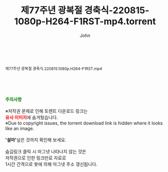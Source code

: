﻿---
layout: post
title:  "제77주년 광복절 경축식-220815-1080p-H264-F1RST-mp4.torrent"
author: John
categories: [ 방송/음악 ]
tags: [  ]
image:  
description: "제77주년 광복절 경축식-220815-1080p-H264-F1RST-mp4 torrent 정보 공유"
toc: true
toc_sticky: true
---

<br>
<div class="view-img">
<a class="view_image" href="http://torrentmobile61.com/bbs/view_image.php?fn=%2Fdata%2Ffile%2Fmusic%2F3735183265_Hvmy5dR9_f70113d0e2271dbcc9bca9a93cf97f010e33b472.jpg" target="_blank"><img alt="" class="img-tag" content="http://torrentmobile61.com/data/file/music/3735183265_Hvmy5dR9_f70113d0e2271dbcc9bca9a93cf97f010e33b472.jpg" itemprop="image" src="http://torrentmobile61.com/data/file/music/thumb-3735183265_Hvmy5dR9_f70113d0e2271dbcc9bca9a93cf97f010e33b472_835x2212.jpg"/></a></div><div class="view-content" itemprop="description">
<p><span style="font-size:12px;">제77주년 광복절 경축식.220815.1080p.H264-F1RST.mp4</span> </p> </div>
    
<br><br><br>
<p data-ke-size="size16"><b><span style="color: green;">주의사항</span></b><br /><br />※저작권 문제로 인해 토렌트 다운로드 링크는<br /><b><span style="color: red;">유사 이미지</span></b>에 숨겨뒀습니다.<br />※Due to copyright issues, the torrent download link is hidden where it looks like an image.<br /><br /><b>'설마'</b>싶은 것까지 확인해 보세요.<br /><br />숨김링크 클릭 시 마그넷 나타나지 않는 것은<br />저작권으로 인한 링크만료 자료로<br />1시간 간격으로 봇에 의해 마그넷 주소 갱신됩니다.</p>
